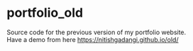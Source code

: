 # portfolio_old
Source code for the previous version of my portfolio website.<br>
Have a demo from here https://nitishgadangi.github.io/old/
